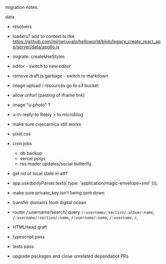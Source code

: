 migration notes

data

- resolvers
- loaders? add to context.ts like https://github.com/mimecuvalo/helloworld/blob/legacy_create_react_app/server/data/apollo.js

- migrate: createUseStyles
- editor - switch to new editor
- remove draft.js garbage - switch to markdown
- image upload / resources go to s3 bucket
- allow unfurl (pasting of iframe link)
- image "u-photo" ?
- u-in-reply-to Reply > to microblog
- make sure cvjecarnica still works
- pixel.css
- cron jobs
  - db backup
  - vercel pings
  - rss reader updates/social butterfly
- get rid of local state in att?
- app.use(bodyParser.text({ type: 'application/magic-envelope+xml' }));
- make sure private_key isn't being sent down
- transfer domains from digital ocean
- router
  /:username/search/:query
  `/:username/:section/:album/:name`,
  `/:username/:section/:name`,
  `/:username/:name`,
  `/:username`,
  `/`,
- HTMLHead graft
- typescript pass
- tests pass
- upgrade packages and close unrelated dependabot PRs
